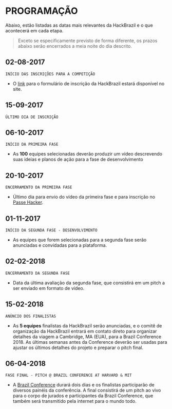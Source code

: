 <!-- links -->
[signup-form]: https://hackbrazil.typeform.com/to/ldC4iq
[conference]: http://www.brazilconference.org
# PROGRAMAÇÃO

Abaixo, estão listadas as datas mais relevantes da HackBrazil e o que acontecerá em cada etapa. 


> Exceto se especificamente previsto de forma diferente, os prazos abaixo serão encerrados a meia noite do dia descrito.


<!-- timeline -->

## 02-08-2017
<p/>

`INÍCIO DAS INSCRIÇÕES PARA A COMPETIÇÃO`

- O [link][signup-form] para o formulário de inscrição da HackBrazil estará disponível no site.

<!-- /timeline -->

<!-- timeline -->

## 15-09-2017
<p/>

`ÚLTIMO DIA DE INSCRIÇÃO`


<!-- /timeline -->

<!-- timeline -->

## 06-10-2017
<p/>

`INÍCIO DA PRIMEIRA FASE`

- As **100** equipes selecionadas deverão produzir um vídeo descrevendo suas ideias e planos de ação para a fase de desenvolvimento

<!-- /timeline -->

<!-- timeline -->

## 20-10-2017
<p/>

`ENCERRAMENTO DA PRIMEIRA FASE`

- Último dia para envio do vídeo da primeira fase e para inscrição no [Passe Hacker](passe-hacker.md).

<!-- /timeline -->

<!-- timeline -->

## 01-11-2017
<p/>

`INÍCIO DA SEGUNDA FASE - DESENVOLVIMENTO`

- As equipes que forem selecionadas para a segunda fase serão anunciadas e convidadas para a plataforma.

<!-- /timeline -->

<!-- timeline -->

## 02-02-2018
<p/>

`ENCERRAMENTO DA SEGUNDA FASE`

- Data da última avaliação da segunda fase, que consistirá em um pitch a ser enviado em formato de vídeo.
<!-- /timeline -->


<!-- timeline -->

## 15-02-2018
<p/>

`ANÚNCIO DOS FINALISTAS`

- As **5 equipes** finalistas da HackBrazil serão anunciadas, e o comitê de organização da HackBrazil entrará em contato direto para organizar detalhes da viagem a Cambridge, MA (EUA), para a Brazil Conference 2018. As últimas semanas antes da Conference deverão ser usadas para ajustar os últimos detalhes do projeto e preparar o pitch final.

<!-- /timeline -->


<!-- timeline -->

## 06-04-2018
<p/>

`FASE FINAL - PITCH @ BRAZIL CONFERENCE AT HARVARD & MIT`

- A [Brazil Conference][conference] durará dois dias e os finalistas participarão de diversos painéis da conferência. A final consistirá de um pitch ao vivo para o corpo de jurados e participantes da Brazil Conference, que também será transmitido pela internet para o mundo todo.

<!-- /timeline -->
